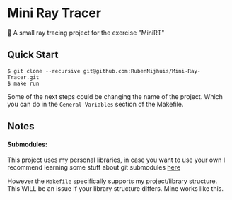 # Mini Ray Tracer
🌈 A small ray tracing project for the exercise "MiniRT"

## Quick Start 
```
$ git clone --recursive git@github.com:RubenNijhuis/Mini-Ray-Tracer.git
$ make run
```

Some of the next steps could be changing the name of the project. Which you can do in the `General Variables` section of the Makefile.

## Notes

#### Submodules:
This project uses my personal libraries, in case you want to use your own I recommend learning some stuff about git submodules [here](https://git-scm.com/book/en/v2/Git-Tools-Submodules)

However the `Makefile` specifically supports my project/library structure. This WILL be an issue if your library structure differs. Mine works like this.